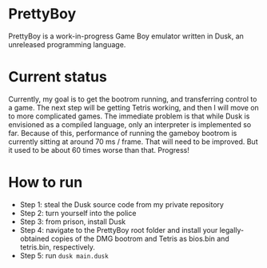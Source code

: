 # PrettyBoy
PrettyBoy is a work-in-progress Game Boy emulator written in Dusk, an unreleased programming language.

# Current status
Currently, my goal is to get the bootrom running, and transferring control to a game. The next step will be getting Tetris working, and then I will move on to more complicated games. The immediate problem is that while Dusk is envisioned as a compiled language, only an interpreter is implemented so far. Because of this, performance of running the gameboy bootrom is currently sitting at around 70 ms / frame. That will need to be improved. But it used to be about 60 times worse than that. Progress!

# How to run
- Step 1: steal the Dusk source code from my private repository
- Step 2: turn yourself into the police
- Step 3: from prison, install Dusk
- Step 4: navigate to the PrettyBoy root folder and install your legally-obtained copies of the DMG bootrom and Tetris as bios.bin and tetris.bin, respectively.
- Step 5: run `dusk main.dusk`
